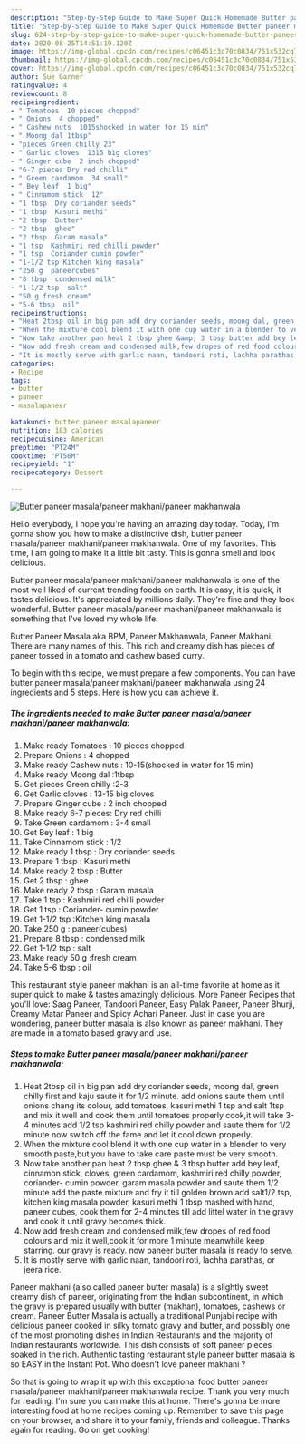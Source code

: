 ```yaml
---
description: "Step-by-Step Guide to Make Super Quick Homemade Butter paneer masala/paneer makhani/paneer makhanwala"
title: "Step-by-Step Guide to Make Super Quick Homemade Butter paneer masala/paneer makhani/paneer makhanwala"
slug: 624-step-by-step-guide-to-make-super-quick-homemade-butter-paneer-masala-paneer-makhani-paneer-makhanwala
date: 2020-08-25T14:51:19.120Z
image: https://img-global.cpcdn.com/recipes/c06451c3c70c0834/751x532cq70/butter-paneer-masalapaneer-makhanipaneer-makhanwala-recipe-main-photo.jpg
thumbnail: https://img-global.cpcdn.com/recipes/c06451c3c70c0834/751x532cq70/butter-paneer-masalapaneer-makhanipaneer-makhanwala-recipe-main-photo.jpg
cover: https://img-global.cpcdn.com/recipes/c06451c3c70c0834/751x532cq70/butter-paneer-masalapaneer-makhanipaneer-makhanwala-recipe-main-photo.jpg
author: Sue Garner
ratingvalue: 4
reviewcount: 8
recipeingredient:
- " Tomatoes  10 pieces chopped"
- " Onions  4 chopped"
- " Cashew nuts  1015shocked in water for 15 min"
- " Moong dal 1tbsp"
- "pieces Green chilly 23"
- " Garlic cloves  1315 big cloves"
- " Ginger cube  2 inch chopped"
- "6-7 pieces Dry red chilli"
- " Green cardamom  34 small"
- " Bey leaf  1 big"
- " Cinnamom stick  12"
- "1 tbsp  Dry coriander seeds"
- "1 tbsp  Kasuri methi"
- "2 tbsp  Butter"
- "2 tbsp  ghee"
- "2 tbsp  Garam masala"
- "1 tsp  Kashmiri red chilli powder"
- "1 tsp  Coriander cumin powder"
- "1-1/2 tsp Kitchen king masala"
- "250 g  paneercubes"
- "8 tbsp  condensed milk"
- "1-1/2 tsp  salt"
- "50 g fresh cream"
- "5-6 tbsp  oil"
recipeinstructions:
- "Heat 2tbsp oil in big pan add dry coriander seeds, moong dal, green chilly first and kaju saute it for 1/2 minute. add onions saute them until onions chang its colour, add tomatoes, kasuri methi 1 tsp and salt 1tsp and mix it well and cook them until tomatoes properly cook,it will take 3-4 minutes add 1/2 tsp kashmiri red chilly powder and saute them for 1/2 minute.now switch off the fame and let it cool down properly."
- "When the mixture cool blend it with one cup water in a blender to very smooth paste,but you have to take care paste must be very smooth."
- "Now take another pan heat 2 tbsp ghee &amp; 3 tbsp butter add bey leaf, cinnamon stick, cloves, green cardamom, kashmiri red chilly powder, coriander- cumin powder, garam masala powder and saute them 1/2 minute add the paste mixture and fry it till golden brown add salt1/2 tsp, kitchen king masala powder, kasuri methi 1 tbsp mashed with hand, paneer cubes, cook them for 2-4 minutes till add littel water in the gravy and cook it until gravy becomes thick."
- "Now add fresh cream and condensed milk,few dropes of red food colours and mix it well,cook it for more 1 minute meanwhile keep starring. our gravy is ready. now paneer butter masala is ready to serve."
- "It is mostly serve with garlic naan, tandoori roti, lachha parathas, or jeera rice."
categories:
- Recipe
tags:
- butter
- paneer
- masalapaneer

katakunci: butter paneer masalapaneer 
nutrition: 183 calories
recipecuisine: American
preptime: "PT24M"
cooktime: "PT56M"
recipeyield: "1"
recipecategory: Dessert

---
```



![Butter paneer masala/paneer makhani/paneer makhanwala](https://img-global.cpcdn.com/recipes/c06451c3c70c0834/751x532cq70/butter-paneer-masalapaneer-makhanipaneer-makhanwala-recipe-main-photo.jpg)

Hello everybody, I hope you're having an amazing day today. Today, I'm gonna show you how to make a distinctive dish, butter paneer masala/paneer makhani/paneer makhanwala. One of my favorites. This time, I am going to make it a little bit tasty. This is gonna smell and look delicious.

Butter paneer masala/paneer makhani/paneer makhanwala is one of the most well liked of current trending foods on earth. It is easy, it is quick, it tastes delicious. It's appreciated by millions daily. They're fine and they look wonderful. Butter paneer masala/paneer makhani/paneer makhanwala is something that I've loved my whole life.

Butter Paneer Masala aka BPM, Paneer Makhanwala, Paneer Makhani. There are many names of this. This rich and creamy dish has pieces of paneer tossed in a tomato and cashew based curry.


To begin with this recipe, we must prepare a few components. You can have butter paneer masala/paneer makhani/paneer makhanwala using 24 ingredients and 5 steps. Here is how you can achieve it.

<!--inarticleads1-->

##### The ingredients needed to make Butter paneer masala/paneer makhani/paneer makhanwala:

1. Make ready  Tomatoes : 10 pieces chopped
1. Prepare  Onions : 4 chopped
1. Make ready  Cashew nuts : 10-15(shocked in water for 15 min)
1. Make ready  Moong dal :1tbsp
1. Get pieces Green chilly :2-3
1. Get  Garlic cloves : 13-15 big cloves
1. Prepare  Ginger cube : 2 inch chopped
1. Make ready 6-7 pieces: Dry red chilli
1. Take  Green cardamom : 3-4 small
1. Get  Bey leaf : 1 big
1. Take  Cinnamom stick : 1/2
1. Make ready 1 tbsp : Dry coriander seeds
1. Prepare 1 tbsp : Kasuri methi
1. Make ready 2 tbsp : Butter
1. Get 2 tbsp : ghee
1. Make ready 2 tbsp : Garam masala
1. Take 1 tsp : Kashmiri red chilli powder
1. Get 1 tsp : Coriander- cumin powder
1. Get 1-1/2 tsp :Kitchen king masala
1. Take 250 g : paneer(cubes)
1. Prepare 8 tbsp : condensed milk
1. Get 1-1/2 tsp : salt
1. Make ready 50 g :fresh cream
1. Take 5-6 tbsp : oil


This restaurant style paneer makhani is an all-time favorite at home as it super quick to make &amp; tastes amazingly delicious. More Paneer Recipes that you&#39;ll love: Saag Paneer, Tandoori Paneer, Easy Palak Paneer, Paneer Bhurji, Creamy Matar Paneer and Spicy Achari Paneer. Just in case you are wondering, paneer butter masala is also known as paneer makhani. They are made in a tomato based gravy and use. 

<!--inarticleads2-->

##### Steps to make Butter paneer masala/paneer makhani/paneer makhanwala:

1. Heat 2tbsp oil in big pan add dry coriander seeds, moong dal, green chilly first and kaju saute it for 1/2 minute. add onions saute them until onions chang its colour, add tomatoes, kasuri methi 1 tsp and salt 1tsp and mix it well and cook them until tomatoes properly cook,it will take 3-4 minutes add 1/2 tsp kashmiri red chilly powder and saute them for 1/2 minute.now switch off the fame and let it cool down properly.
1. When the mixture cool blend it with one cup water in a blender to very smooth paste,but you have to take care paste must be very smooth.
1. Now take another pan heat 2 tbsp ghee &amp; 3 tbsp butter add bey leaf, cinnamon stick, cloves, green cardamom, kashmiri red chilly powder, coriander- cumin powder, garam masala powder and saute them 1/2 minute add the paste mixture and fry it till golden brown add salt1/2 tsp, kitchen king masala powder, kasuri methi 1 tbsp mashed with hand, paneer cubes, cook them for 2-4 minutes till add littel water in the gravy and cook it until gravy becomes thick.
1. Now add fresh cream and condensed milk,few dropes of red food colours and mix it well,cook it for more 1 minute meanwhile keep starring. our gravy is ready. now paneer butter masala is ready to serve.
1. It is mostly serve with garlic naan, tandoori roti, lachha parathas, or jeera rice.


Paneer makhani (also called paneer butter masala) is a slightly sweet creamy dish of paneer, originating from the Indian subcontinent, in which the gravy is prepared usually with butter (makhan), tomatoes, cashews or cream. Paneer Butter Masala is actually a traditional Punjabi recipe with delicious paneer cooked in silky tomato gravy and butter, and possibly one of the most promoting dishes in Indian Restaurants and the majority of Indian restaurants worldwide. This dish consists of soft paneer pieces soaked in the rich. Authentic tasting restaurant style paneer butter masala is so EASY in the Instant Pot. Who doesn&#39;t love paneer makhani ? 

So that is going to wrap it up with this exceptional food butter paneer masala/paneer makhani/paneer makhanwala recipe. Thank you very much for reading. I'm sure you can make this at home. There's gonna be more interesting food at home recipes coming up. Remember to save this page on your browser, and share it to your family, friends and colleague. Thanks again for reading. Go on get cooking!
